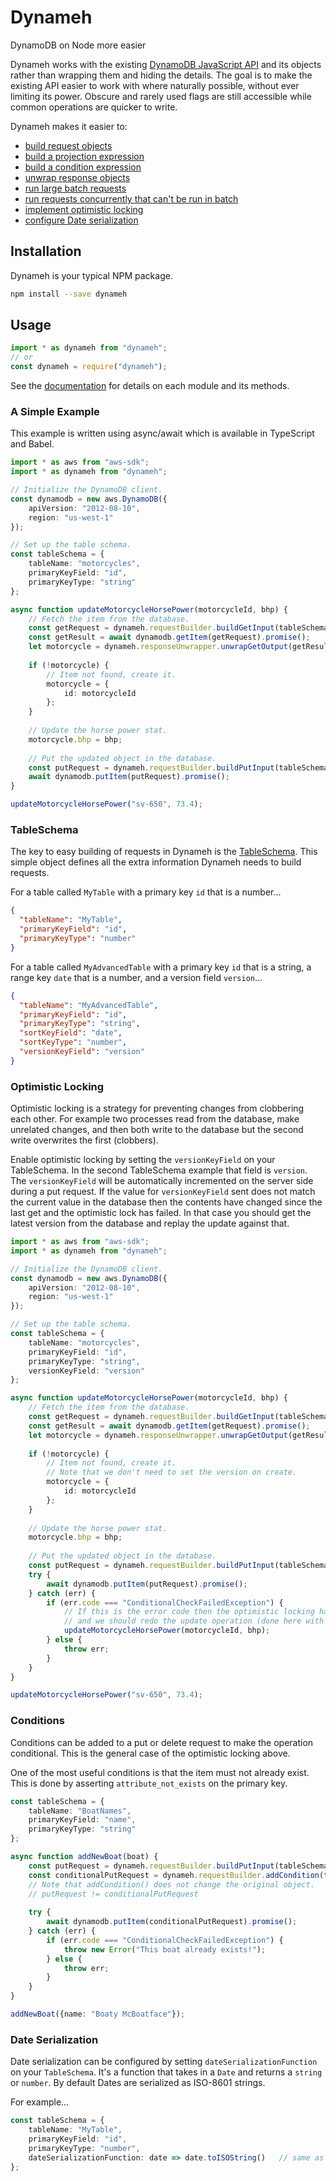 # Dynameh
DynamoDB on Node more easier

Dynameh works with the existing [DynamoDB JavaScript API](http://docs.aws.amazon.com/AWSJavaScriptSDK/latest/AWS/DynamoDB.html) and its objects rather than wrapping them and hiding the details.  The goal is to make the existing API easier to work with where naturally possible, without ever limiting its power.  Obscure and rarely used flags are still accessible while common operations are quicker to write.

Dynameh makes it easier to:
- [build request objects](https://giftbit.github.io/dynameh/modules/_requestbuilder_.html)
- [build a projection expression](https://giftbit.github.io/dynameh/modules/_requestbuilder_.html#addprojection)
- [build a condition expression](https://giftbit.github.io/dynameh/modules/_requestbuilder_.html#addcondition)
- [unwrap response objects](https://giftbit.github.io/dynameh/modules/_responseunwrapper_.html)
- [run large batch requests](https://giftbit.github.io/dynameh/modules/_batchhelper_.html)
- [run requests concurrently that can't be run in batch](https://giftbit.github.io/dynameh/modules/_concurrenthelper_.html)
- [implement optimistic locking](https://giftbit.github.io/dynameh/interfaces/_tableschema_.tableschema.html#versionkeyfield)
- [configure Date serialization](https://giftbit.github.io/dynameh/interfaces/_tableschema_.tableschema.html#dateserializationfunction)

## Installation

Dynameh is your typical NPM package.

```bash
npm install --save dynameh
```

## Usage

```typescript
import * as dynameh from "dynameh";
// or
const dynameh = require("dynameh");
```

See the [documentation](https://giftbit.github.io/dynameh/) for details on each module and its methods.

### A Simple Example

This example is written using async/await which is available in TypeScript and Babel.

```typescript
import * as aws from "aws-sdk";
import * as dynameh from "dynameh";

// Initialize the DynamoDB client.
const dynamodb = new aws.DynamoDB({
    apiVersion: "2012-08-10",
    region: "us-west-1"
});

// Set up the table schema.
const tableSchema = {
    tableName: "motorcycles",
    primaryKeyField: "id",
    primaryKeyType: "string"
};

async function updateMotorcycleHorsePower(motorcycleId, bhp) {
    // Fetch the item from the database.
    const getRequest = dynameh.requestBuilder.buildGetInput(tableSchema, motorcycleId);
    const getResult = await dynamodb.getItem(getRequest).promise();
    let motorcycle = dynameh.responseUnwrapper.unwrapGetOutput(getResult);
    
    if (!motorcycle) {
        // Item not found, create it.
        motorcycle = {
            id: motorcycleId
        };
    }
    
    // Update the horse power stat.
    motorcycle.bhp = bhp;
    
    // Put the updated object in the database.
    const putRequest = dynameh.requestBuilder.buildPutInput(tableSchema, motorcycle);
    await dynamodb.putItem(putRequest).promise();
}

updateMotorcycleHorsePower("sv-650", 73.4);
```

### TableSchema

The key to easy building of requests in Dynameh is the [TableSchema](https://giftbit.github.io/dynameh/interfaces/_tableschema_.tableschema.html).  This simple object defines all the extra information Dynameh needs to build requests.

For a table called `MyTable` with a primary key `id` that is a number...

```json
{
  "tableName": "MyTable",
  "primaryKeyField": "id",
  "primaryKeyType": "number"
}
```

For a table called `MyAdvancedTable` with a primary key `id` that is a string, a range key `date` that is a number, and a version field `version`...

```json
{
  "tableName": "MyAdvancedTable",
  "primaryKeyField": "id",
  "primaryKeyType": "string",
  "sortKeyField": "date",
  "sortKeyType": "number",
  "versionKeyField": "version"
}
```

### Optimistic Locking

Optimistic locking is a strategy for preventing changes from clobbering each other.  For example two processes read from the database, make unrelated changes, and then both write to the database but the second write overwrites the first (clobbers).

Enable optimistic locking by setting the `versionKeyField` on your TableSchema.  In the second TableSchema example that field is `version`.  The `versionKeyField` will be automatically incremented on the server side during a put request.  If the value for `versionKeyField` sent does not match the current value in the database then the contents have changed since the last get and the optimistic lock has failed.  In that case you should get the latest version from the database and replay the update against that.

```typescript
import * as aws from "aws-sdk";
import * as dynameh from "dynameh";

// Initialize the DynamoDB client.
const dynamodb = new aws.DynamoDB({
    apiVersion: "2012-08-10",
    region: "us-west-1"
});

// Set up the table schema.
const tableSchema = {
    tableName: "motorcycles",
    primaryKeyField: "id",
    primaryKeyType: "string",
    versionKeyField: "version"
};

async function updateMotorcycleHorsePower(motorcycleId, bhp) {
    // Fetch the item from the database.
    const getRequest = dynameh.requestBuilder.buildGetInput(tableSchema, motorcycleId);
    const getResult = await dynamodb.getItem(getRequest).promise();
    let motorcycle = dynameh.responseUnwrapper.unwrapGetOutput(getResult);
    
    if (!motorcycle) {
        // Item not found, create it.
        // Note that we don't need to set the version on create.
        motorcycle = {
            id: motorcycleId
        };
    }
    
    // Update the horse power stat.
    motorcycle.bhp = bhp;
    
    // Put the updated object in the database.
    const putRequest = dynameh.requestBuilder.buildPutInput(tableSchema, motorcycle);
    try {
        await dynamodb.putItem(putRequest).promise();
    } catch (err) {
        if (err.code === "ConditionalCheckFailedException") {
            // If this is the error code then the optimistic locking has failed
            // and we should redo the update operation (done here with recursion).
            updateMotorcycleHorsePower(motorcycleId, bhp);
        } else {
            throw err;
        }
    }
}

updateMotorcycleHorsePower("sv-650", 73.4);
```

### Conditions

Conditions can be added to a put or delete request to make the operation conditional.  This is the general case of the optimistic locking above.

One of the most useful conditions is that the item must not already exist.  This is done by asserting `attribute_not_exists` on the primary key.

```typescript
const tableSchema = {
    tableName: "BoatNames",
    primaryKeyField: "name",
    primaryKeyType: "string"
};

async function addNewBoat(boat) {
    const putRequest = dynameh.requestBuilder.buildPutInput(tableSchema, boat);
    const conditionalPutRequest = dynameh.requestBuilder.addCondition(tableSchema, putRequest, {attribute: "primary", operator: "attribute_not_exists"});
    // Note that addCondition() does not change the original object.
    // putRequest != conditionalPutRequest
    
    try {
        await dynamodb.putItem(conditionalPutRequest).promise();
    } catch (err) {
        if (err.code === "ConditionalCheckFailedException") {
            throw new Error("This boat already exists!");
        } else {
            throw err;
        }
    }
}

addNewBoat({name: "Boaty McBoatface"});
```

### Date Serialization

Date serialization can be configured by setting `dateSerializationFunction` on your `TableSchema`.  It's a function that takes in a `Date` and returns a `string` or `number`.  By default Dates are serialized as ISO-8601 strings.

For example...

```typescript
const tableSchema = {
    tableName: "MyTable",
    primaryKeyField: "id",
    primaryKeyType: "number",
    dateSerializationFunction: date => date.toISOString()   // same as default
};
```
